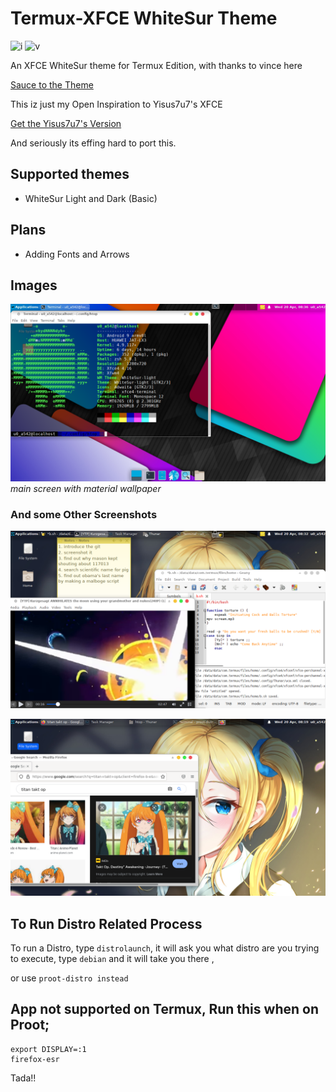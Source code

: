 # Termux-XFCE WhiteSur Theme

![i](https://img.shields.io/badge/status-beta-red?style=flat-square&logo=appveyor) ![v](https://img.shields.io/badge/Version-1.0-blue?style=flat-square&logo=appveyor)

An XFCE WhiteSur theme for Termux Edition, with thanks to vince here

[Sauce to the Theme](https://github.com/vinceliuice/WhiteSur-gtk-theme)

This iz just my Open Inspiration to Yisus7u7's XFCE

[Get the Yisus7u7's Version](https://github.com/Yisus7u7/termux-desktop-xfce/blob/main/README-en.md)

And seriously its effing hard to port this.

## Supported themes

- WhiteSur Light and Dark (Basic)

## Plans

- Adding Fonts and Arrows

## Images

![img3](imgsrc/3.png)
*main screen with material wallpaper*

### And some Other Screenshots

![img2](imgsrc/2.png)

![img1](imgsrc/1.png)

## To Run Distro Related Process

To run a Distro, type `distrolaunch`, it will ask you what distro are you trying to execute, type `debian` and it will take you there ,

or use `proot-distro instead`

## App not supported on Termux, Run this when on Proot;

```
export DISPLAY=:1
firefox-esr
```

Tada!!
